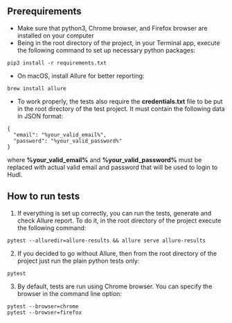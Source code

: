## Prerequirements

* Make sure that python3, Chrome browser, and Firefox browser are installed on your computer
* Being in the root directory of the project, in your Terminal app, execute the following command to set up necessary python packages:

```
pip3 install -r requirements.txt
```

* On macOS, install Allure for better reporting:

```
brew install allure
```

* To work properly, the tests also require the **credentials.txt** file to be put in the root directory of the test project. It must contain the following data in JSON format:

```
{
  "email": "%your_valid_email%",
  "password": "%your_valid_password%"
}
```

where **%your_valid_email%** and **%your_valid_password%** must be replaced with actual valid email and password that will be used to login to Hudl.

## How to run tests

1. If everything is set up correctly, you can run the tests, generate and check Allure report. To do it, in the root directory of the project execute the following command:
```
pytest --alluredir=allure-results && allure serve allure-results
```

2. If you decided to go without Allure, then from the root directory of the project just run the plain python tests only:
```
pytest
```

3. By default, tests are run using Chrome browser. You can specify the browser in the command line option:
```
pytest --browser=chrome
pytest --browser=firefox
```
